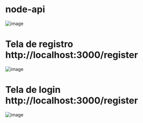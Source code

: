 # node-api
![image](https://github.com/z4l1nux/node-api/assets/124527204/f4e740fc-bb93-472b-bc4e-aa9d3212caba)

# Tela de registro http://localhost:3000/register
![image](https://github.com/z4l1nux/node-api/assets/124527204/ef96e102-40b1-4513-a33b-360c91816609)

# Tela de login http://localhost:3000/register
![image](https://github.com/z4l1nux/node-api/assets/124527204/bedb7c7b-48e6-4260-aea5-36879af8d477)

